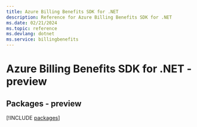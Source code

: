 ```yaml
---
title: Azure Billing Benefits SDK for .NET
description: Reference for Azure Billing Benefits SDK for .NET
ms.date: 02/21/2024
ms.topic: reference
ms.devlang: dotnet
ms.service: billingbenefits
---
```

# Azure Billing Benefits SDK for .NET - preview
## Packages - preview
[!INCLUDE [packages](billing-benefits-index.md)]